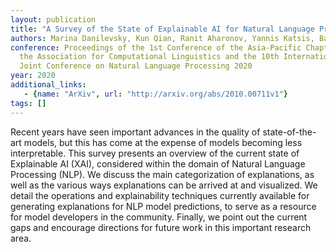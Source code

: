 ```yaml
---
layout: publication
title: "A Survey of the State of Explainable AI for Natural Language Processing"
authors: Marina Danilevsky, Kun Qian, Ranit Aharonov, Yannis Katsis, Ban Kawas, Prithviraj Sen
conference: Proceedings of the 1st Conference of the Asia-Pacific Chapter of
  the Association for Computational Linguistics and the 10th International
  Joint Conference on Natural Language Processing 2020
year: 2020
additional_links: 
   - {name: "ArXiv", url: "http://arxiv.org/abs/2010.00711v1"}
tags: []
---
```

Recent years have seen important advances in the quality of state-of-the-art
models, but this has come at the expense of models becoming less interpretable.
This survey presents an overview of the current state of Explainable AI (XAI),
considered within the domain of Natural Language Processing (NLP). We discuss
the main categorization of explanations, as well as the various ways
explanations can be arrived at and visualized. We detail the operations and
explainability techniques currently available for generating explanations for
NLP model predictions, to serve as a resource for model developers in the
community. Finally, we point out the current gaps and encourage directions for
future work in this important research area.